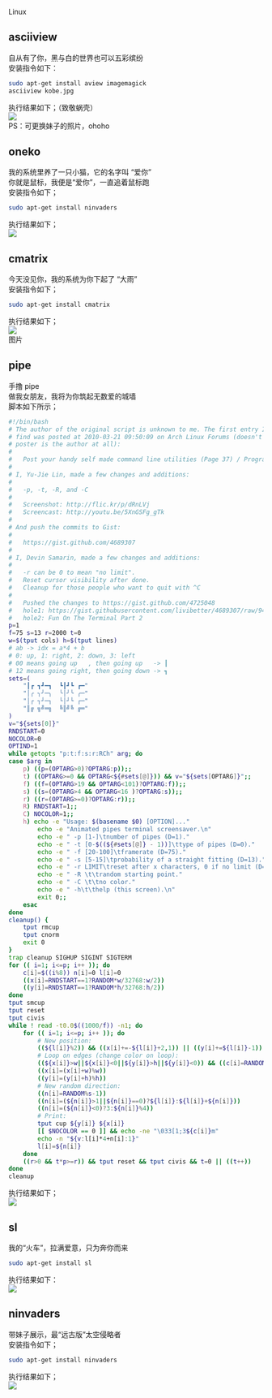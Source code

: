 Linux
<a name="yFOHN"></a>
## asciiview 
自从有了你，黑与白的世界也可以五彩缤纷<br />安装指令如下：
```bash
sudo apt-get install aview imagemagick  
asciiview kobe.jpg  
```
执行结果如下；（致敬蜗壳）<br />![](https://cdn.nlark.com/yuque/0/2021/gif/396745/1638281238138-00d64423-74c5-4976-8516-fe796f25aa03.gif#clientId=u8c404496-2367-4&from=paste&id=ucd364286&originHeight=497&originWidth=814&originalType=url&ratio=1&rotation=0&showTitle=false&status=done&style=none&taskId=u12730cd2-dcd7-49b7-aa52-df53346f2c3&title=)<br />PS：可更换妹子的照片，ohoho
<a name="A9hqo"></a>
## oneko 
我的系统里养了一只小猫，它的名字叫 “爱你”<br />你就是鼠标，我便是“爱你”，一直追着鼠标跑<br />安装指令如下；
```bash
sudo apt-get install ninvaders
```
执行结果如下；<br />![](https://cdn.nlark.com/yuque/0/2021/gif/396745/1638281238521-11ee29dc-1c5d-46f0-9d3e-e727e3d7eb18.gif#clientId=u8c404496-2367-4&from=paste&id=ua84e56c4&originHeight=558&originWidth=747&originalType=url&ratio=1&rotation=0&showTitle=false&status=done&style=none&taskId=ud8f83857-ef8c-47f7-8693-cd28fde5bca&title=)
<a name="l7exz"></a>
## cmatrix 
今天没见你，我的系统为你下起了 “大雨”<br />安装指令如下；
```bash
sudo apt-get install cmatrix
```
执行结果如下；<br />![](https://cdn.nlark.com/yuque/0/2021/gif/396745/1638281238220-7651064d-f13b-49f1-8d5c-cba5286bdcee.gif#clientId=u8c404496-2367-4&from=paste&id=u951641ea&originHeight=519&originWidth=819&originalType=url&ratio=1&rotation=0&showTitle=false&status=done&style=none&taskId=u817abd70-3b5b-4dbe-9bd1-c679a7416ed&title=)<br />图片
<a name="dEzsG"></a>
## pipe 
手撸 pipe<br />做我女朋友，我将为你筑起无数爱的城墙<br />脚本如下所示；
```bash
#!/bin/bash  
# The author of the original script is unknown to me. The first entry I can  
# find was posted at 2010-03-21 09:50:09 on Arch Linux Forums (doesn't mean the  
# poster is the author at all):  
#  
#   Post your handy self made command line utilities (Page 37) / Programming & Scripting / Arch Linux Forums  
#  
# I, Yu-Jie Lin, made a few changes and additions:  
#  
#   -p, -t, -R, and -C  
#  
#   Screenshot: http://flic.kr/p/dRnLVj  
#   Screencast: http://youtu.be/5XnGSFg_gTk  
#  
# And push the commits to Gist:  
#  
#   https://gist.github.com/4689307  
#  
# I, Devin Samarin, made a few changes and additions:  
#  
#   -r can be 0 to mean "no limit".  
#   Reset cursor visibility after done.  
#   Cleanup for those people who want to quit with ^C  
#  
#   Pushed the changes to https://gist.github.com/4725048  
#   hole1: https://gist.githubusercontent.com/livibetter/4689307/raw/949e43fe2962c2c97c8b1d974ff93dd053d9bd37/pipes.sh  
#   hole2: Fun On The Terminal Part 2  
p=1  
f=75 s=13 r=2000 t=0  
w=$(tput cols) h=$(tput lines)  
# ab -> idx = a*4 + b  
# 0: up, 1: right, 2: down, 3: left  
# 00 means going up   , then going up   -> ┃  
# 12 means going right, then going down -> ┓  
sets=(  
    "┃┏ ┓┛━┓  ┗┃┛┗ ┏━"  
    "│╭ ╮╯─╮  ╰│╯╰ ╭─"  
    "│┌ ┐┘─┐  └│┘└ ┌─"  
    "║╔ ╗╝═╗  ╚║╝╚ ╔═"  
)  
v="${sets[0]}"  
RNDSTART=0  
NOCOLOR=0  
OPTIND=1  
while getopts "p:t:f:s:r:RCh" arg; do  
case $arg in  
    p) ((p=(OPTARG>0)?OPTARG:p));;  
    t) ((OPTARG>=0 && OPTARG<${#sets[@]})) && v="${sets[OPTARG]}";;  
    f) ((f=(OPTARG>19 && OPTARG<101)?OPTARG:f));;  
    s) ((s=(OPTARG>4 && OPTARG<16 )?OPTARG:s));;  
    r) ((r=(OPTARG>=0)?OPTARG:r));;  
    R) RNDSTART=1;;  
    C) NOCOLOR=1;;  
    h) echo -e "Usage: $(basename $0) [OPTION]..."  
        echo -e "Animated pipes terminal screensaver.\n"  
        echo -e " -p [1-]\tnumber of pipes (D=1)."  
        echo -e " -t [0-$((${#sets[@]} - 1))]\ttype of pipes (D=0)."  
        echo -e " -f [20-100]\tframerate (D=75)."  
        echo -e " -s [5-15]\tprobability of a straight fitting (D=13)."  
        echo -e " -r LIMIT\treset after x characters, 0 if no limit (D=2000)."  
        echo -e " -R \t\trandom starting point."  
        echo -e " -C \t\tno color."  
        echo -e " -h\t\thelp (this screen).\n"  
        exit 0;;  
    esac  
done  
cleanup() {  
    tput rmcup  
    tput cnorm  
    exit 0  
}  
trap cleanup SIGHUP SIGINT SIGTERM  
for (( i=1; i<=p; i++ )); do  
    c[i]=$((i%8)) n[i]=0 l[i]=0  
    ((x[i]=RNDSTART==1?RANDOM*w/32768:w/2))  
    ((y[i]=RNDSTART==1?RANDOM*h/32768:h/2))  
done  
tput smcup  
tput reset  
tput civis  
while ! read -t0.0$((1000/f)) -n1; do  
    for (( i=1; i<=p; i++ )); do  
        # New position:  
        ((${l[i]}%2)) && ((x[i]+=-${l[i]}+2,1)) || ((y[i]+=${l[i]}-1))  
        # Loop on edges (change color on loop):  
        ((${x[i]}>w||${x[i]}<0||${y[i]}>h||${y[i]}<0)) && ((c[i]=RANDOM%8))  
        ((x[i]=(x[i]+w)%w))  
        ((y[i]=(y[i]+h)%h))  
        # New random direction:  
        ((n[i]=RANDOM%s-1))  
        ((n[i]=(${n[i]}>1||${n[i]}==0)?${l[i]}:${l[i]}+${n[i]}))  
        ((n[i]=(${n[i]}<0)?3:${n[i]}%4))  
        # Print:  
        tput cup ${y[i]} ${x[i]}  
        [[ $NOCOLOR == 0 ]] && echo -ne "\033[1;3${c[i]}m"  
        echo -n "${v:l[i]*4+n[i]:1}"  
        l[i]=${n[i]}  
    done  
    ((r>0 && t*p>=r)) && tput reset && tput civis && t=0 || ((t++))  
done  
cleanup
```
执行结果如下；<br />![](https://cdn.nlark.com/yuque/0/2021/gif/396745/1638281238350-00b64fab-3457-44e1-a154-337790b99e2c.gif#clientId=u8c404496-2367-4&from=paste&id=uc7a16029&originHeight=648&originWidth=759&originalType=url&ratio=1&rotation=0&showTitle=false&status=done&style=none&taskId=u305d3540-1627-4b2b-94fb-a48385de944&title=)
<a name="ruak1"></a>
## sl 
我的“火车”，拉满爱意，只为奔你而来
```bash
sudo apt-get install sl  
```
执行结果如下：<br />![](https://cdn.nlark.com/yuque/0/2021/gif/396745/1638281238145-12ff3fdf-bd27-4a61-a12c-a6c8789b0568.gif#clientId=u8c404496-2367-4&from=paste&id=ua50a22bc&originHeight=553&originWidth=820&originalType=url&ratio=1&rotation=0&showTitle=false&status=done&style=none&taskId=u5ba931d6-0d50-491d-a35f-ad6f6714840&title=)
<a name="r7uMc"></a>
## ninvaders 
带妹子展示，最“远古版”太空侵略者<br />安装指令如下；
```bash
sudo apt-get install ninvaders
```
执行结果如下；<br />![](https://cdn.nlark.com/yuque/0/2021/gif/396745/1638281238643-87055878-5da2-49ae-87b7-44153701faa1.gif#clientId=u8c404496-2367-4&from=paste&id=u6da4baac&originHeight=497&originWidth=814&originalType=url&ratio=1&rotation=0&showTitle=false&status=done&style=none&taskId=u1d482810-8ddd-460f-9e35-00192dddd25&title=)
